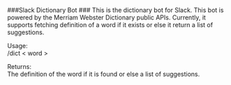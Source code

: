 ###Slack Dictionary Bot ###
This is the dictionary bot for Slack. This bot is powered by the Merriam Webster Dictionary public APIs. Currently, it supports fetching definition of a word if it exists or else it return a list of suggestions.

Usage:<br/>
/dict < word ><br/>

Returns: <br/>
The definition of the word if it is found or else a list of suggestions.
